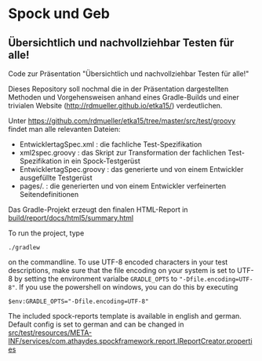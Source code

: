 # Spock und Geb

## Übersichtlich und nachvollziehbar Testen für alle!

Code zur Präsentation "Übersichtlich und nachvollziehbar Testen für alle!"

Dieses Repository soll nochmal die in der Präsentation dargestellten Methoden und Vorgehensweisen anhand eines Gradle-Builds und einer trivialen Website (http://rdmueller.github.io/etka15/) verdeutlichen.

Unter https://github.com/rdmueller/etka15/tree/master/src/test/groovy findet man alle relevanten Dateien:

- EntwicklertagSpec.xml : die fachliche Test-Spezifikation
- xml2spec.groovy : das Skript zur Transformation der fachlichen Test-Spezifikation in ein Spock-Testgerüst
- EntwicklertagSpec.groovy : das generierte und von einem Entwickler ausgefüllte Testgerüst
- pages/. : die generierten und von einem Entwickler verfeinerten Seitendefinitionen

Das Gradle-Projekt erzeugt den finalen HTML-Report in [build/report/docs/html5/summary.html](http://rdmueller.github.io/etka15/report/docs/html5/summary.html)

To run the project, type

`./gradlew`

on the commandline. To use UTF-8 encoded characters in your test descriptions, make sure that the file encoding on your system is set to UTF-8 by setting the environment varialbe `GRADLE_OPTS` to `"-Dfile.encoding=UTF-8"`. If you use the powershell on windows, you can do this by executing

`$env:GRADLE_OPTS="-Dfile.encoding=UTF-8"`

The included spock-reports template is available in english and german. Default config is set to german and can be changed in [src/test/resources/META-INF/services/com.athaydes.spockframework.report.IReportCreator.properties](https://github.com/rdmueller/etka15/blob/master/src/test/resources/META-INF/services/com.athaydes.spockframework.report.IReportCreator.properties)
